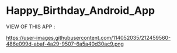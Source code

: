 # Happy_Birthday_Android_App

VIEW OF THIS APP :

https://user-images.githubusercontent.com/114052035/212459560-486e099d-abaf-4a29-9507-6a5a40d30ac9.png

